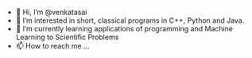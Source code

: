 - 👋 Hi, I’m @venkatasai
- 👀 I’m interested in short, classical programs in C++, Python and Java. 
- 🌱 I’m currently learning applications of programming and Machine Learning to Scientific Problems
- 📫 How to reach me ...

<!---
venkataadury/venkataadury is a ✨ special ✨ repository because its `README.md` (this file) appears on your GitHub profile.
You can click the Preview link to take a look at your changes.
--->
